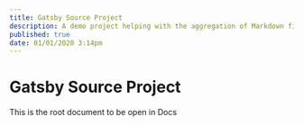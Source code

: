 ```yaml
---
title: Gatsby Source Project
description: A demo project helping with the aggregation of Markdown files
published: true
date: 01/01/2020 3:14pm
---
```


# Gatsby Source Project

This is the root document to be open in Docs
